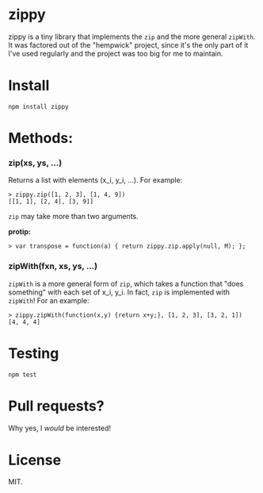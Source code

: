 # zippy

zippy is a tiny library that implements the `zip` and the more general `zipWith`. It was factored out of the "hempwick" project, since it's the only part of it I've used regularly and the project was too big for me to maintain.

# Install

    npm install zippy

# Methods:

### zip(xs, ys, ...)

Returns a list with elements (x_i, y_i, ...). For example:

    > zippy.zip([1, 2, 3], [1, 4, 9])
    [[1, 1], [2, 4], [3, 9]]

`zip` may take more than two arguments.

**protip:**

    > var transpose = function(a) { return zippy.zip.apply(null, M); };

### zipWith(fxn, xs, ys, ...)

`zipWith` is a more general form of `zip`, which takes a function that "does
something" with each set of x_i, y_i. In fact, `zip` is implemented with
`zipWith`! For an example:

    > zippy.zipWith(function(x,y) {return x+y;}, [1, 2, 3], [3, 2, 1])
    [4, 4, 4]

# Testing

    npm test

# Pull requests?

Why yes, I *would* be interested!

# License

MIT.
